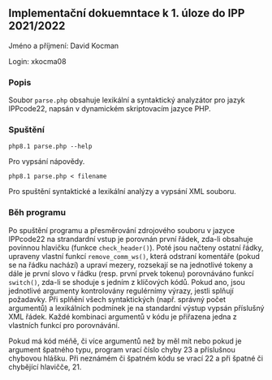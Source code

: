 ## Implementační dokuemntace k 1. úloze do IPP 2021/2022
Jméno a příjmení: David Kocman

Login: xkocma08

### Popis

Soubor `parse.php` obsahuje lexikální a syntaktický analyzátor pro jazyk IPPcode22, napsán v dynamickém skriptovacím jazyce PHP.

### Spuštění
```
php8.1 parse.php --help
```
Pro vypsání nápovědy.

```
php8.1 parse.php < filename
```
Pro spuštění syntaktické a lexikální analýzy a vypsání XML souboru.

### Běh programu

Po spuštění programu a přesměrování zdrojového souboru v jazyce IPPcode22 na strandardní vstup je porovnán první řádek, zda-li obsahuje povinnou hlavičku (funkce `check_header()`). Poté jsou načteny ostatní řádky, upraveny vlastní funkcí `remove_comm_ws()`, která odstraní komentáře (pokud se na řádku nachází) a upraví mezery, rozsekají se na jednotlivé tokeny a dále je první slovo v řádku (resp. první prvek tokenu) porovnáváno funkcí `switch()`, zda-li se shoduje s jedním z klíčových kódů. Pokud ano, jsou jednotlivé argumenty kontrolovány regulérnímy výrazy, jestli splňují požadavky. Při splňění všech syntaktických (např. správný počet argumentů) a lexikálních podmínek je na standardní výstup vypsán příslušný XML řádek. Každé kombinaci argumentů v kódu je přiřazena jedna z vlastních funkcí pro porovnávání.

Pokud má kód méňě, či více argumentů než by měl mít nebo pokud je argument špatného typu, program vrací číslo chyby 23 a příslušnou chybovou hlášku. Při neznámém či špatném kódu se vrací 22 a při špatné či chybějící hlavičče, 21.

